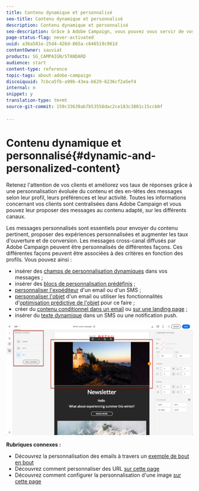 ```yaml
---
title: Contenu dynamique et personnalisé
seo-title: Contenu dynamique et personnalisé
description: Contenu dynamique et personnalisé
seo-description: Grâce à Adobe Campaign, vous pouvez vous servir de vos données et préférences client pour créer des campagnes personnalisées via email, SMS, notification push, messages In-App ou courrier.
page-status-flag: never-activated
uuid: a36a581e-25d4-426d-865a-c646519c961d
contentOwner: sauviat
products: SG_CAMPAIGN/STANDARD
audience: start
content-type: reference
topic-tags: about-adobe-campaign
discoiquuid: 7cbca5fb-a99b-43ea-b629-6236cf2a5ef4
internal: n
snippet: y
translation-type: tm+mt
source-git-commit: 159c33639ab7b53558dac2ce183c3801c15ccb0f

---
```



# Contenu dynamique et personnalisé{#dynamic-and-personalized-content}

Retenez l'attention de vos clients et améliorez vos taux de réponses grâce à une personnalisation évoluée du contenu et des en-têtes des messages selon leur profil, leurs préférences et leur activité. Toutes les informations concernant vos clients sont centralisées dans Adobe Campaign et vous pouvez leur proposer des messages au contenu adapté, sur les différents canaux.

Les messages personnalisés sont essentiels pour envoyer du contenu pertinent, proposer des expériences personnalisées et augmenter les taux d'ouverture et de conversion. Les messages cross-canal diffusés par Adobe Campaign peuvent être personnalisés de différentes façons. Ces différentes façons peuvent être associées à des critères en fonction des profils. Vous pouvez ainsi :

* insérer des [champs de personnalisation dynamiques](../../designing/using/personalization.md#inserting-a-personalization-field) dans vos messages ;
* insérer des [blocs de personnalisation prédéfinis](../../designing/using/personalization.md#adding-a-content-block) ;
* [personnaliser l'expéditeur](../../designing/using/subject-line.md) d'un email ou d'un SMS ;
* [personnaliser l'objet](../../designing/using/subject-line.md) d'un email ou utiliser les fonctionnalités d'[optimisation prédictive de l'objet](../../designing/using/subject-line.md#predictive-subject-line) pour ce faire ;
* créer du [contenu conditionnel dans un email](../../designing/using/personalization.md#defining-dynamic-content-in-an-email) ou [sur une landing page](../../channels/using/designing-a-landing-page.md#defining-dynamic-content-in-a-landing-page) ;
* insérer du [texte dynamique](../../channels/using/defining-dynamic-text.md) dans un SMS ou une notification push.

![](assets/delivery_content_43.png)

**Rubriques connexes :**

* Découvrez la personnalisation des emails à travers un [exemple de bout en bout](../../designing/using/personalization.md#example-email-personalization)
* Découvrez comment personnaliser des URL [sur cette page](../../designing/using/personalization.md#personalizing-urls)
* Découvrez comment configurer la personnalisation d'une image [sur cette page](../../designing/using/personalization.md#personalizing-an-image-source)

